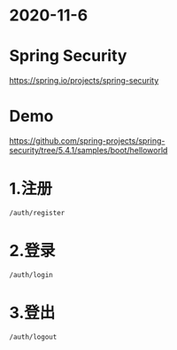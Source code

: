 # 2020-11-6

# Spring Security

https://spring.io/projects/spring-security

# Demo

https://github.com/spring-projects/spring-security/tree/5.4.1/samples/boot/helloworld

# 1.注册

```
/auth/register
```

# 2.登录

```
/auth/login
```

# 3.登出

```
/auth/logout
```